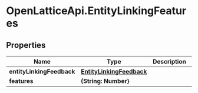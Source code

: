 # OpenLatticeApi.EntityLinkingFeatures

## Properties

Name | Type | Description | Notes
------------ | ------------- | ------------- | -------------
**entityLinkingFeedback** | [**EntityLinkingFeedback**](EntityLinkingFeedback.md) |  | [optional] 
**features** | **{String: Number}** |  | [optional] 


